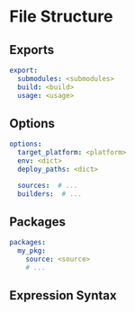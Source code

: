 # File Structure

## Exports

```yaml
export:
  submodules: <submodules>
  build: <build>
  usage: <usage>
```

## Options

```yaml
options:
  target_platform: <platform>
  env: <dict>
  deploy_paths: <dict>

  sources:  # ...
  builders:  # ...
```

## Packages

```yaml
packages:
  my_pkg:
    source: <source>
    # ...
```

## Expression Syntax
